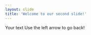 ```yaml
---
layout: slide
title: 'Welcome to our second slide!'
---
```

Your text
Use the left arrow to go back!
